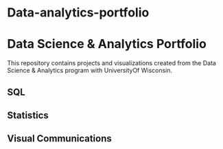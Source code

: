 # Data-analytics-portfolio
# Data Science & Analytics Portfolio
This repository contains projects and visualizations created from the Data Science & Analytics program with UniversityOf Wisconsin.

## SQL

## Statistics

## Visual Communications
